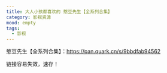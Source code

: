 ```yaml
---
title: 大人小孩都喜欢的 憨豆先生【全系列合集】
category: 影视资源
mood: empty
tags:
  - 影视
---
```





憨豆先生【全系列合集】：https://pan.quark.cn/s/9bbdfab94562




链接容易失效，速存！


